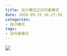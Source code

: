 ```yaml
---
title: 设计模式之访问者模式
date: 2020-09-15 16:27:55
categories: 
- 设计模式
tags:
- 访问者模式
---
```


![](https://tva1.sinaimg.cn/large/008aQ1h9ly1girexalkchj30p00dwab6.jpg)

<!-- more -->

